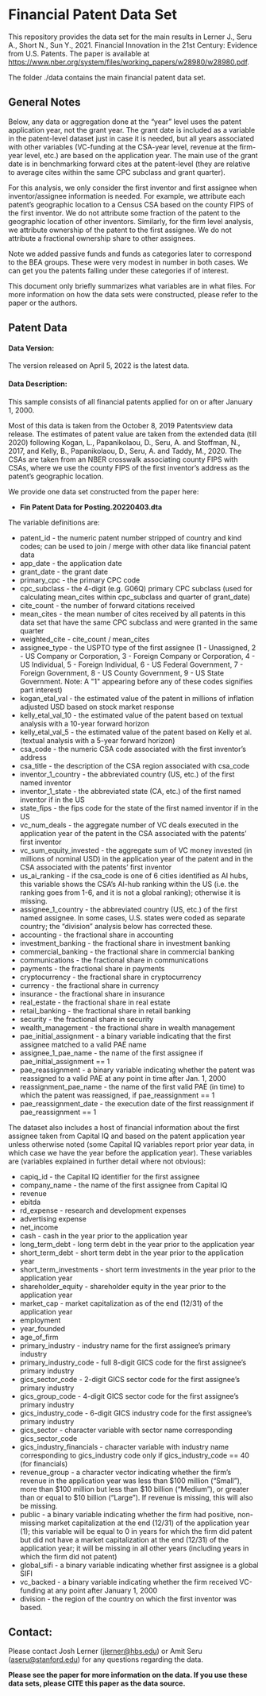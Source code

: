 # Financial Patent Data Set

This repository provides the data set for the main results in Lerner J., Seru A., Short N., Sun Y., 2021. Financial Innovation in the 21st Century: Evidence from U.S. Patents. The paper is available at https://www.nber.org/system/files/working_papers/w28980/w28980.pdf.

The folder ./data contains the main financial patent data set.

## General Notes

Below, any data or aggregation done at the “year” level uses the patent application year, not the grant year.  The grant date is included as a variable in the patent-level dataset just in case it is needed, but all years  associated with other variables (VC-funding at the CSA-year level, revenue at the firm-year level, etc.) are based on the application year.  The main use of the grant date is in benchmarking forward cites at the patent-level (they are relative to average cites within the same CPC subclass and grant quarter).

For this analysis, we only consider the first inventor and first assignee when inventor/assignee information is needed.  For example, we attribute each patent’s geographic location to a Census CSA based on the county FIPS of the first inventor.  We do not attribute some fraction of the patent to the geographic location of other inventors.  Similarly, for the firm level analysis, we attribute ownership of the patent to the first assignee.  We do not attribute a fractional ownership share to other assignees.

Note we added passive funds and funds as categories later to correspond to the BEA groups. These were very modest in number in both cases. We can get you the patents falling under these categories if of interest.

This document only briefly summarizes what variables are in what files.  For more information on how the data sets were constructed, please refer to the paper or the authors.

  

## Patent Data

#### Data Version:

The version released on April 5, 2022 is the latest data.


#### Data Description:

This sample consists of all financial patents applied for on or after January 1, 2000.  

Most of this data is taken from the October 8, 2019 Patentsview data release. The estimates of patent value are taken from the extended data (till 2020) following Kogan, L., Papanikolaou, D., Seru, A. and Stoffman, N., 2017, and Kelly, B., Papanikolaou, D., Seru, A. and Taddy, M., 2020. The CSAs are taken from an NBER crosswalk associating county FIPS with CSAs, where we use the county FIPS of the first inventor’s address as the patent’s geographic location.

We provide one data set constructed from the paper here:

- **Fin Patent Data for Posting.20220403.dta**

The variable definitions are:

- patent_id - the numeric patent number stripped of country and kind codes; can be used to join / merge with other data like financial patent data
- app_date - the application date
- grant_date - the grant date
- primary_cpc - the primary CPC code
- cpc_subclass - the 4-digit (e.g. G06Q) primary CPC subclass (used for calculating mean_cites within cpc_subclass and quarter of grant_date)
- cite_count - the number of forward citations received
- mean_cites - the mean number of cites received by all patents in this data set that have the same CPC subclass and were granted in the same quarter
- weighted_cite - cite_count / mean_cites
- assignee_type - the USPTO type of the first assignee (1 - Unassigned, 2 - US Company or Corporation, 3 - Foreign Company or Corporation, 4 - US Individual, 5 - Foreign Individual, 6 - US  Federal Government, 7 - Foreign Government, 8 - US County Government, 9 - US State Government. Note: A "1" appearing before any of these codes signifies part interest)
- kogan_etal_val - the estimated value of the patent in millions of inflation adjusted USD based on stock market response
- kelly_etal_val_10 - the estimated value of the patent based on textual analysis with a 10-year forward horizon
- kelly_etal_val_5 - the estimated value of the patent based on Kelly et al. (textual analysis with a 5-year forward horizon)
- csa_code - the numeric CSA code associated with the first inventor’s address
- csa_title - the description of the CSA region associated with csa_code
- inventor_1_country - the abbreviated country (US, etc.) of the first named inventor
- inventor_1_state - the abbreviated state (CA, etc.) of the first named inventor if in the US
- state_fips - the fips code for the state of the first named inventor if in the US
- vc_num_deals - the aggregate number of VC deals executed in the application year of the patent in the CSA associated with the patents’ first inventor
- vc_sum_equity_invested - the aggregate sum of VC money invested (in millions of nominal USD) in the application year of the patent and in the CSA associated with the patents’ first inventor
- us_ai_ranking - if the csa_code is one of 6 cities identified as AI hubs, this variable shows the CSA’s AI-hub ranking within the US (i.e. the ranking goes from 1-6, and it is not a global ranking); otherwise it is missing.
- assignee_1_country - the abbreviated country (US, etc.) of the first named assignee. In some cases, U.S. states were coded as separate country; the “division” analysis below has corrected these.
- accounting - the fractional share in accounting
- investment_banking - the fractional share in investment banking
- commercial_banking - the fractional share in commercial banking
- communications - the fractional share in communications
- payments - the fractional share in payments
- cryptocurrency - the fractional share in cryptocurrency
- currency - the fractional share in currency
- insurance - the fractional share in insurance
- real_estate - the fractional share in real estate
- retail_banking - the fractional share in retail banking
- security - the fractional share in security
- wealth_management - the fractional share in wealth management
- pae_initial_assignment - a binary variable indicating that the first assignee matched to a valid PAE name
- assignee_1_pae_name - the name of the first assignee if pae_initial_assignment == 1
- pae_reassignment - a binary variable indicating whether the patent was reassigned to a valid PAE at any point in time after Jan. 1, 2000
- reassignment_pae_name - the name of the first valid PAE (in time) to which the patent was reassigned, if pae_reassignment == 1
- pae_reassignment_date - the execution date of the first reassignment if pae_reassignment == 1

The dataset also includes a host of financial information about the first assignee taken from Capital IQ and based on the patent application year unless otherwise noted (some Capital IQ variables report prior year data, in which case we have the year before the application year).  These variables are (variables explained in further detail where not obvious):

- capiq_id - the Capital IQ identifier for the first assignee
- company_name - the name of the first assignee from Capital IQ
- revenue 
- ebitda 
- rd_expense - research and development expenses
- advertising expense
- net_income
- cash - cash in the year prior to the application year
- long_term_debt - long term debt in the year prior to the application year
- short_term_debt - short term debt in the year prior to the application year
- short_term_investments - short term investments in the year prior to the application year
- shareholder_equity - shareholder equity in the year prior to the application year
- market_cap - market capitalization as of the end (12/31) of the application year
- employment 
- year_founded
- age_of_firm
- primary_industry - industry name for the first assignee’s primary industry
- primary_industry_code - full 8-digit GICS code for the first assignee’s primary industry
- gics_sector_code - 2-digit GICS sector code for the first assignee’s primary industry
- gics_group_code - 4-digit GICS sector code for the first assignee’s primary industry
- gics_industry_code - 6-digit GICS industry code for the first assignee’s primary industry
- gics_sector - character variable with sector name corresponding gics_sector_code
- gics_industry_financials - character variable with industry name corresponding to gics_industry code only if gics_industry_code == 40 (for financials)
- revenue_group - a character vector indicating whether the firm’s revenue in the application year was less than $100 million (“Small”), more than $100 million but less than $10 billion (“Medium”), or greater than or equal to $10 billion (“Large”).  If revenue is missing, this will also be missing.
- public - a binary variable indicating whether the firm had positive, non-missing market capitalization at the end (12/31) of the application year (1); this variable will be equal to 0 in years for which the firm did patent but did not have a market capitalization at the end (12/31) of the application year; it will be missing in all other years (including years in which the firm did not patent)
- global_sifi - a binary variable indicating whether first assignee is a global SIFI
- vc_backed - a binary variable indicating whether the firm received VC-funding at any point after January 1, 2000
- division - the region of the country on which the first inventor was based.


## Contact:

Please contact Josh Lerner (jlerner@hbs.edu) or Amit Seru (aseru@stanford.edu) for any questions regarding the data.

**Please see the paper for more information on the data. If you use these data sets, please CITE this paper as the data source.**
